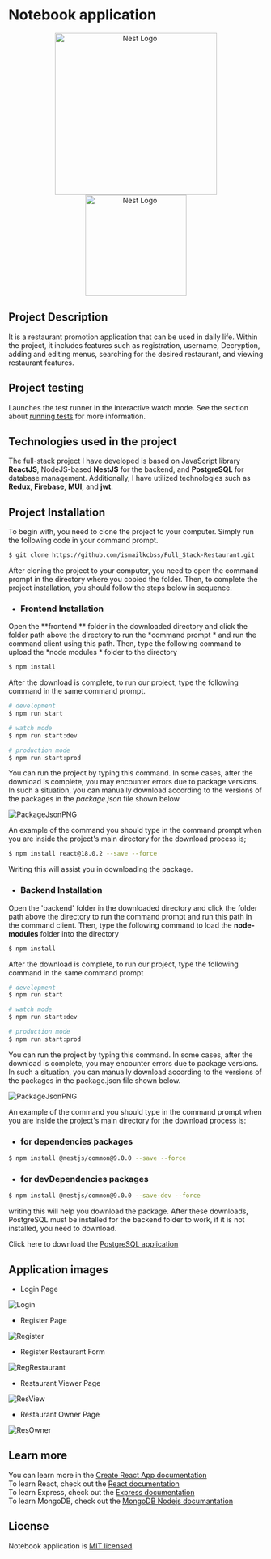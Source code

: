 # Notebook application

<p align="center">
   <a href="http://nestjs.com/" target="blank"><img src="https://nestjs.com/img/logo_text.svg" width="320" alt="Nest Logo" /></a>
  <a href="https://legacy.reactjs.org/docs/getting-started.html" target="blank"><img src="https://firebasestorage.googleapis.com/v0/b/shopplace-41632.appspot.com/o/Githup%2FReactJs.png?alt=media&token=214d305b-a1af-437b-8eb7-e5a90b98f253&_gl=1*y4l745*_ga*MTc4OTQzODUwNy4xNjk0Nzk3MzI5*_ga_CW55HF8NVT*MTY5Nzg4MTIyMi4yNC4xLjE2OTc4ODIzODAuNDQuMC4w" width="200" alt="Nest Logo" /></a>
</p>

## Project Description
It is a restaurant promotion application that can be used in daily life. Within the project, it includes features such as registration, username, Decryption, adding and editing menus, searching for the desired restaurant, and viewing restaurant features.

## Project testing
Launches the test runner in the interactive watch mode.
See the section about [running tests](https://create-react-app.dev/docs/running-tests/) for more information.

## Technologies used in the project
The full-stack project I have developed is based on JavaScript library **ReactJS**, NodeJS-based **NestJS** for the backend, and **PostgreSQL** for database management. Additionally, I have utilized technologies such as **Redux**, **Firebase**, **MUI**, and **jwt**.

## Project Installation
To begin with, you need to clone the project to your computer. Simply run the following code in your command prompt.
```bash
$ git clone https://github.com/ismailkcbss/Full_Stack-Restaurant.git
```
After cloning the project to your computer, you need to open the command prompt in the directory where you copied the folder. Then, to complete the project installation, you should follow the steps below in sequence.

- ### Frontend Installation

Open the **frontend ** folder in the downloaded directory and click the folder path above the directory to run the *command prompt * and run the command client using this path.  Then, type the following command to upload the *node modules * folder to the directory

```bash
$ npm install
```

After the download is complete, to run our project, type the following command in the same command prompt.

```bash
# development
$ npm run start

# watch mode
$ npm run start:dev

# production mode
$ npm run start:prod
```

You can run the project by typing this command. In some cases, after the download is complete, you may encounter errors due to package versions. In such a situation, you can manually download according to the versions of the packages in the *package.json* file shown below

![PackageJsonPNG](https://firebasestorage.googleapis.com/v0/b/shopplace-41632.appspot.com/o/Githup%2FRestaurantFrontendPackage.png?alt=media&token=17950898-d668-4eed-a769-15bed3c418d6&_gl=1*kibcc1*_ga*MTc4OTQzODUwNy4xNjk0Nzk3MzI5*_ga_CW55HF8NVT*MTY5Nzg4NDU4OC4yNS4xLjE2OTc4ODQ5OTguMjcuMC4w)

An example of the command you should type in the command prompt when you are inside the project's main directory for the download process is;
```bash
$ npm install react@18.0.2 --save --force
```
Writing this will assist you in downloading the package.

- ### Backend Installation 

Open the 'backend' folder in the downloaded directory and click the folder path above the directory to run the command prompt and run this path in the command client. Then, type the following command to load the **node-modules** folder into the directory

```bash
$ npm install
```

After the download is complete, to run our project, type the following command in the same command prompt
```bash
# development
$ npm run start

# watch mode
$ npm run start:dev

# production mode
$ npm run start:prod
```

You can run the project by typing this command. In some cases, after the download is complete, you may encounter errors due to package versions. In such a situation, you can manually download according to the versions of the packages in the package.json file shown below.

![PackageJsonPNG](https://firebasestorage.googleapis.com/v0/b/shopplace-41632.appspot.com/o/Githup%2FRestaurantBackendPackage.png?alt=media&token=3de793af-8b31-4f21-9a43-c82ff569408b&_gl=1*dx94ld*_ga*MTc4OTQzODUwNy4xNjk0Nzk3MzI5*_ga_CW55HF8NVT*MTY5Nzg4NDU4OC4yNS4xLjE2OTc4ODQ5NzUuNTAuMC4w)

An example of the command you should type in the command prompt when you are inside the project's main directory for the download process is:

- ### for dependencies packages
```bash
$ npm install @nestjs/common@9.0.0 --save --force
```

- ### for devDependencies packages
```bash
$ npm install @nestjs/common@9.0.0 --save-dev --force
```
writing this will help you download the package. After these downloads, PostgreSQL must be installed for the backend folder to work, if it is not installed, you need to download.

Click here to download the [PostgreSQL application](https://www.postgresql.org/download/)

## Application images

- Login Page

![Login](https://firebasestorage.googleapis.com/v0/b/shopplace-41632.appspot.com/o/Githup%2FrestaurantLogin.jpg?alt=media&token=07c774d7-c034-48d3-bf4e-edb0b1535587&_gl=1*1y9z7mi*_ga*MTc4OTQzODUwNy4xNjk0Nzk3MzI5*_ga_CW55HF8NVT*MTY5Nzg4NDU4OC4yNS4xLjE2OTc4ODQ2MDcuNDEuMC4w)

- Register Page

![Register](https://firebasestorage.googleapis.com/v0/b/shopplace-41632.appspot.com/o/Githup%2FrestaurantRegister.jpg?alt=media&token=72d91b6e-a75d-4e34-b6d4-fde01f1fb4b9&_gl=1*amv2vi*_ga*MTc4OTQzODUwNy4xNjk0Nzk3MzI5*_ga_CW55HF8NVT*MTY5Nzg4NDU4OC4yNS4xLjE2OTc4ODQ2MzIuMTYuMC4w)

- Register Restaurant Form

![RegRestaurant](https://firebasestorage.googleapis.com/v0/b/shopplace-41632.appspot.com/o/Githup%2FrestaurantBilgiRegister.jpg?alt=media&token=5ab0d81e-c9a7-4dc9-9dcc-e5117845d2ee&_gl=1*ivm9v0*_ga*MTc4OTQzODUwNy4xNjk0Nzk3MzI5*_ga_CW55HF8NVT*MTY5Nzg4NDU4OC4yNS4xLjE2OTc4ODQ2NTcuNjAuMC4w)

- Restaurant Viewer Page

![ResView](https://firebasestorage.googleapis.com/v0/b/shopplace-41632.appspot.com/o/Githup%2FRestaurantMenu.jpg?alt=media&token=a2720e8c-6540-4e5c-9431-9af0d8df9b12&_gl=1*m9q3kd*_ga*MTc4OTQzODUwNy4xNjk0Nzk3MzI5*_ga_CW55HF8NVT*MTY5Nzg4NDU4OC4yNS4xLjE2OTc4ODQ3NzguNjAuMC4w)


- Restaurant Owner Page

![ResOwner](https://firebasestorage.googleapis.com/v0/b/shopplace-41632.appspot.com/o/Githup%2FRestaurantSahibiMenu.jpg?alt=media&token=81cff58c-7aec-4bc6-82d2-aaef64e31d49&_gl=1*g3cr63*_ga*MTc4OTQzODUwNy4xNjk0Nzk3MzI5*_ga_CW55HF8NVT*MTY5Nzg4NDU4OC4yNS4xLjE2OTc4ODQ2OTQuMjMuMC4w)


## Learn more

You can learn more in the [Create React App documentation](https://create-react-app.dev/docs/getting-started/) <br/>
To learn React, check out the [React documentation](https://react.dev/)<br/>
To learn Express, check out the [Express documentation](https://expressjs.com/)<br/>
To learn MongoDB, check out the [MongoDB Nodejs documantation](https://www.mongodb.com/docs/drivers/node/current/) <br/>

## License
Notebook application is [MIT licensed](LICENSE).

